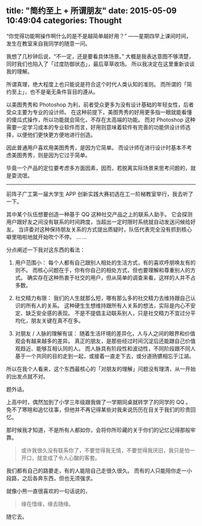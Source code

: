 title: "简约至上 + 所谓朋友"
date: 2015-05-09 10:49:04
categories: Thought
---

“你觉得功能啊操作啊什么的是不是越简单越好用？”
——星期四早上课间时间，发生在教室来自我同学的随意一问。
<!--more-->

我想了几秒钟后说，“不一定，还是要看具体场景。”
大概是我表达意图不够清楚，同时我们也陷入了「过度防御状态」，最后草草收场。
所以我决定在这里重新谈谈我的理解。

所谓真理，绝大程度上也只能说是符合这个时代人类认知的准则。
而所谓的「简约至上」，也不是毫无条件盲目的遵从。

以美图秀秀和 Photoshop 为利，前者受众更多为没有设计基础的年轻女性，后者受众主要为专业的设计师。
在这种前提下，美图秀秀的好用更多指一眼就能看懂的傻瓜式操作，所以功能就会简化，不存在太高端的功能。
而对 Photoshop 这种需要一定学习成本的专业软件而言，好用则意味着软件有完善的功能供设计师选择，以便他们更快更方便地进行创造。

因此普通用户喜欢用美图秀秀，是因为它简单。
而设计师在进行设计时基本不考虑美图秀秀，则是因为它过于简单。

毕竟一个产品的定位要考虑多方面因素，因而，若脱离实际场景来思考问题的，就是耍流氓。

---

前阵子广工第一届大学生 APP 创新实践大赛初选在工一阶梯教室举行，我去听了一下。

其中某个队伍想要创造一种基于 QQ 这种社交产品之上的联系人助手。
它会探测用户跟好友之间没有联系的时间跨度，当超出一定时限时系统就自动发送问候给好友。
当评委对这种保持朋友关系的方式提出质疑时，队伍代表完全没有抓到核心噼里啪啦地就开始吹个不停。
... ...

分点阐述一下我对这东西的看法：

 1. 用户范围小：
    每个人都有自己跟别人相处的生活方式，有的喜欢呼朋唤友有的则不。
    而核心问题在于，你有你自己的相处方式，但也要理解和尊重别人的方式。
    确实存在这种热衷于社交的用户，但从简单的调查来看，这样的人并不占多数。

 2. 社交精力有限：
    我们的人生就那么短，哪有那么多的社交精力去维持跟自己认识的所有人的关系。
    这种硬生生想维持跟所有人关系的想法，实际是内心不安定、缺乏安全感的表现。
    不是不提倡主动联系别人，只是社交精力不宜过分平均化，朋友关键在真不在多。

 3. 对朋友 / 人脉的理解有误：
    随着生活环境的差异化，人与人之间的眼界和价值观会有越来越多的差异。
    真正的朋友，是那些经过时间沉淀后还能跟自己价值观趋近、能够互相认同的人。
    而人脉具有阶段性和波动性，不同阶段跟不同人基于一个共同的目的走到一起，或接着一直走下去，或分道扬镳相忘于江湖。

所以在我个人看来，这个东西最核心的「对朋友的理解」问题没有理清，从一开始的出发点就不对。

题外话。

上高中时，偶然加到了小学三年级跟我做了一学期同桌就转学了的同学的 QQ 。
免不了寒暄和追忆往事，但他并不再记得某些对我来说历历在目关于我们的珍贵回忆。

那时候我才知道，不是所有人都如你，会将你所珍藏的关于你们的记忆记得那般牢靠。

> 或许我很久没有联系你了，不要觉得我无情，不要觉得我厌旧，我只是怕一开口，就变成了令人心酸的客套。

我们都有自己的路要走，有的人能陪自己走很久很久。
而有的人只能陪你走一小段路，之后各奔东西，但也无须强求。

就像小熊一直很喜欢的一句话说的，

> 缘在惜缘，缘去随缘。

随它去。